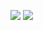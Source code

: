 ![](https://s1.vika.cn/space/2022/08/02/15582999cefd46cfa6d05ed73a841d3c)
![](https://s1.vika.cn/space/2022/08/02/a18398ac95304d13a8208a00a2b93306)
